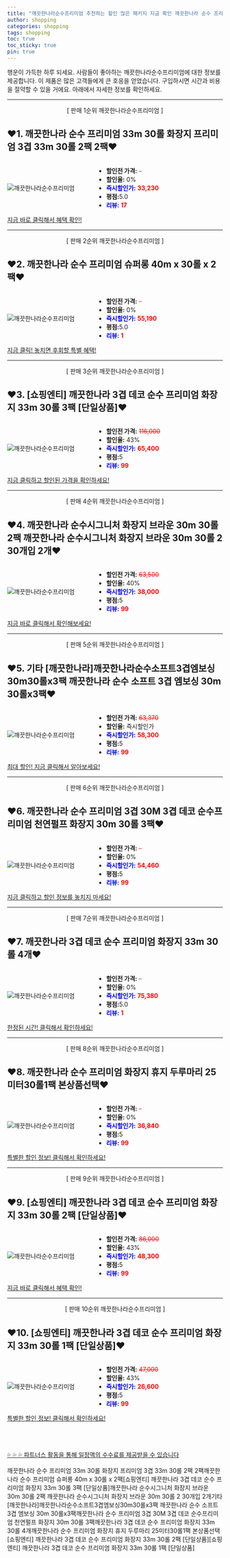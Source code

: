 ```yaml
---
title: "깨끗한나라순수프리미엄 추천하는 할인 많은 패키지 지금 확인 깨끗한나라 순수 프리미엄 33m 30롤"
author: shopping
categories: shopping
tags: shopping
toc: true
toc_sticky: true
pin: true
---
```

행운이 가득한 하루 되세요. 사람들이 좋아하는 깨끗한나라순수프리미엄에 대한 정보를 제공합니다. 이 제품은 많은 고객들에게 큰 호응을 얻었습니다. 구입하시면 시간과 비용을 절약할 수 있을 거에요. 아래에서 자세한 정보를 확인하세요.

---
<p class="toplist" style="margin: 0 auto; display: block; width: fit-content;">[ 판매 1순위 깨끗한나라순수프리미엄 ]</p>

<h2><strong>❤️1. 깨끗한나라 순수 프리미엄 33m 30롤 화장지 프리미엄 3겹 33m 30롤 2팩 2팩❤️</strong></h2>

<div style="display: flex; align-items: center;">
    <div style="flex: 0.4;">
        <img src="https://thumbnail7.coupangcdn.com/thumbnails/remote/230x230ex/image/vendor_inventory/aa50/e67d93c85bd4ff0f7755d8c9df49a4019197cc27c6aae95616c74a78b85b.jpg" alt="깨끗한나라순수프리미엄" style="max-width: 100%;">
    </div>
    <div style="flex: 0.6; margin-left: 10px;">
        <ul>
            <li><strong>할인전 가격:</strong> <del style="color: red;">-</del></li>
            <li><strong>할인율:</strong> 0%</li>
            <li><span style='color:blue'><strong>즉시할인가:</strong></span> <span style='color:red'><strong>33,230</strong></span></li>
            <li><strong>평점:</strong>5.0</li>
            <li><span style='color:blue'><strong>리뷰:</strong></span> <span style='color:red'><strong>17</strong></span></li>
        </ul>
    </div>
</div>
<div class="center">
    <a href="https://selin100587001.github.io?lptag=AF9450613&subid=githubio&pageKey=4913056126&traceid=V0-153&itemId=6423751711&vendorItemId=90758528106" class="myButton">
        지금 바로 클릭해서 혜택 확인!
    </a>
</div>


---
<p class="toplist" style="margin: 0 auto; display: block; width: fit-content;">[ 판매 2순위 깨끗한나라순수프리미엄 ]</p>

<h2><strong>❤️2. 깨끗한나라 순수 프리미엄 슈퍼롱 40m x 30롤 x 2팩❤️</strong></h2>

<div style="display: flex; align-items: center;">
    <div style="flex: 0.4;">
        <img src="https://thumbnail7.coupangcdn.com/thumbnails/remote/230x230ex/image/vendor_inventory/4e67/62e445db4148ded0bbf5d8294a28f36fe0cc6e30b209563f59d24a1d24f8.jpeg" alt="깨끗한나라순수프리미엄" style="max-width: 100%;">
    </div>
    <div style="flex: 0.6; margin-left: 10px;">
        <ul>
            <li><strong>할인전 가격:</strong> <del style="color: red;">-</del></li>
            <li><strong>할인율:</strong> 0%</li>
            <li><span style='color:blue'><strong>즉시할인가:</strong></span> <span style='color:red'><strong>55,190</strong></span></li>
            <li><strong>평점:</strong>5.0</li>
            <li><span style='color:blue'><strong>리뷰:</strong></span> <span style='color:red'><strong>1</strong></span></li>
        </ul>
    </div>
</div>
<div class="center">
    <a href="https://selin100587001.github.io?lptag=AF9450613&subid=githubio&pageKey=7558614880&traceid=V0-153&itemId=19908504763&vendorItemId=89325555427" class="myButton">
        지금 클릭! 놓치면 후회할 특별 혜택!
    </a>
</div>


---
<p class="toplist" style="margin: 0 auto; display: block; width: fit-content;">[ 판매 3순위 깨끗한나라순수프리미엄 ]</p>

<h2><strong>❤️3. [쇼핑엔티] 깨끗한나라 3겹 데코 순수 프리미엄 화장지 33m 30롤 3팩 [단일상품]❤️</strong></h2>

<div style="display: flex; align-items: center;">
    <div style="flex: 0.4;">
        <img src="https://thumbnail6.coupangcdn.com/thumbnails/remote/230x230ex/image/vendor_inventory/db9c/ea2a4a4adcc4f54cba16f4e60c0871ebd84c9bd28bcc8b1100d27136113b.jpg" alt="깨끗한나라순수프리미엄" style="max-width: 100%;">
    </div>
    <div style="flex: 0.6; margin-left: 10px;">
        <ul>
            <li><strong>할인전 가격:</strong> <del style="color: red;">116,000</del></li>
            <li><strong>할인율:</strong> 43%</li>
            <li><span style='color:blue'><strong>즉시할인가:</strong></span> <span style='color:red'><strong>65,400</strong></span></li>
            <li><strong>평점:</strong>5</li>
            <li><span style='color:blue'><strong>리뷰:</strong></span> <span style='color:red'><strong>99</strong></span></li>
        </ul>
    </div>
</div>
<div class="center">
    <a href="https://selin100587001.github.io?lptag=AF9450613&subid=githubio&pageKey=8121141403&traceid=V0-153&itemId=23036254635&vendorItemId=90711360534" class="myButton">
        지금 클릭하고 할인된 가격을 확인하세요!
    </a>
</div>


---
<p class="toplist" style="margin: 0 auto; display: block; width: fit-content;">[ 판매 4순위 깨끗한나라순수프리미엄 ]</p>

<h2><strong>❤️4. 깨끗한나라 순수시그니처 화장지 브라운 30m 30롤 2팩 깨끗한나라 순수시그니처 화장지 브라운 30m 30롤 2 30개입 2개❤️</strong></h2>

<div style="display: flex; align-items: center;">
    <div style="flex: 0.4;">
        <img src="https://thumbnail8.coupangcdn.com/thumbnails/remote/230x230ex/image/vendor_inventory/4d22/4f7498c80cb5e8eb69c8ed4173488a1b4d6bc38111e2c41a81697dbb7c18.png" alt="깨끗한나라순수프리미엄" style="max-width: 100%;">
    </div>
    <div style="flex: 0.6; margin-left: 10px;">
        <ul>
            <li><strong>할인전 가격:</strong> <del style="color: red;">63,500</del></li>
            <li><strong>할인율:</strong> 40%</li>
            <li><span style='color:blue'><strong>즉시할인가:</strong></span> <span style='color:red'><strong>38,000</strong></span></li>
            <li><strong>평점:</strong>5</li>
            <li><span style='color:blue'><strong>리뷰:</strong></span> <span style='color:red'><strong>99</strong></span></li>
        </ul>
    </div>
</div>
<div class="center">
    <a href="https://selin100587001.github.io?lptag=AF9450613&subid=githubio&pageKey=8195811102&traceid=V0-153&itemId=23470502933&vendorItemId=90776984934" class="myButton">
        지금 바로 클릭해서 확인해보세요!
    </a>
</div>


---
<p class="toplist" style="margin: 0 auto; display: block; width: fit-content;">[ 판매 5순위 깨끗한나라순수프리미엄 ]</p>

<h2><strong>❤️5. 기타 [깨끗한나라]깨끗한나라순수소프트3겹엠보싱30m30롤x3팩 깨끗한나라 순수 소프트 3겹 엠보싱 30m 30롤x3팩❤️</strong></h2>

<div style="display: flex; align-items: center;">
    <div style="flex: 0.4;">
        <img src="https://thumbnail6.coupangcdn.com/thumbnails/remote/230x230ex/image/vendor_inventory/53be/61c0771ec3cb1284c34cdb56e48b643d15d82075d152998422d621613751.jpg" alt="깨끗한나라순수프리미엄" style="max-width: 100%;">
    </div>
    <div style="flex: 0.6; margin-left: 10px;">
        <ul>
            <li><strong>할인전 가격:</strong> <del style="color: red;">63,370</del></li>
            <li><strong>할인율:</strong> 즉시할인가</li>
            <li><span style='color:blue'><strong>즉시할인가:</strong></span> <span style='color:red'><strong>58,300</strong></span></li>
            <li><strong>평점:</strong>5</li>
            <li><span style='color:blue'><strong>리뷰:</strong></span> <span style='color:red'><strong>99</strong></span></li>
        </ul>
    </div>
</div>
<div class="center">
    <a href="https://selin100587001.github.io?lptag=AF9450613&subid=githubio&pageKey=7668837157&traceid=V0-153&itemId=20452015612&vendorItemId=87856537852" class="myButton">
        최대 할인! 지금 클릭해서 알아보세요!
    </a>
</div>


---
<p class="toplist" style="margin: 0 auto; display: block; width: fit-content;">[ 판매 6순위 깨끗한나라순수프리미엄 ]</p>

<h2><strong>❤️6. 깨끗한나라 순수 프리미엄 3겹 30M 3겹 데코 순수프리미엄 천연펄프 화장지 30m 30롤 3팩❤️</strong></h2>

<div style="display: flex; align-items: center;">
    <div style="flex: 0.4;">
        <img src="https://thumbnail6.coupangcdn.com/thumbnails/remote/230x230ex/image/vendor_inventory/61de/298185eb7c0cbafdf5b7b2b7dc723bd9b2ce430fa8a0693cfb8447aea4f1.jpg" alt="깨끗한나라순수프리미엄" style="max-width: 100%;">
    </div>
    <div style="flex: 0.6; margin-left: 10px;">
        <ul>
            <li><strong>할인전 가격:</strong> <del style="color: red;">-</del></li>
            <li><strong>할인율:</strong> 0%</li>
            <li><span style='color:blue'><strong>즉시할인가:</strong></span> <span style='color:red'><strong>54,460</strong></span></li>
            <li><strong>평점:</strong>5</li>
            <li><span style='color:blue'><strong>리뷰:</strong></span> <span style='color:red'><strong>99</strong></span></li>
        </ul>
    </div>
</div>
<div class="center">
    <a href="https://selin100587001.github.io?lptag=AF9450613&subid=githubio&pageKey=7570748211&traceid=V0-153&itemId=19965597527&vendorItemId=89258067474" class="myButton">
        지금 클릭하고 할인 정보를 놓치지 마세요!
    </a>
</div>


---
<p class="toplist" style="margin: 0 auto; display: block; width: fit-content;">[ 판매 7순위 깨끗한나라순수프리미엄 ]</p>

<h2><strong>❤️7. 깨끗한나라 3겹 데코 순수 프리미엄 화장지 33m 30롤 4개❤️</strong></h2>

<div style="display: flex; align-items: center;">
    <div style="flex: 0.4;">
        <img src="https://thumbnail9.coupangcdn.com/thumbnails/remote/230x230ex/image/vendor_inventory/3ea1/46d8813af63718656acaffc5c5f2033ba7206c95103bf585bbb7ee33d21c.jpg" alt="깨끗한나라순수프리미엄" style="max-width: 100%;">
    </div>
    <div style="flex: 0.6; margin-left: 10px;">
        <ul>
            <li><strong>할인전 가격:</strong> <del style="color: red;">-</del></li>
            <li><strong>할인율:</strong> 0%</li>
            <li><span style='color:blue'><strong>즉시할인가:</strong></span> <span style='color:red'><strong>75,380</strong></span></li>
            <li><strong>평점:</strong>5.0</li>
            <li><span style='color:blue'><strong>리뷰:</strong></span> <span style='color:red'><strong>1</strong></span></li>
        </ul>
    </div>
</div>
<div class="center">
    <a href="https://selin100587001.github.io?lptag=AF9450613&subid=githubio&pageKey=5604951708&traceid=V0-153&itemId=9039645695&vendorItemId=78071619860" class="myButton">
        한정된 시간! 클릭해서 확인하세요!
    </a>
</div>


---
<p class="toplist" style="margin: 0 auto; display: block; width: fit-content;">[ 판매 8순위 깨끗한나라순수프리미엄 ]</p>

<h2><strong>❤️8. 깨끗한나라 순수 프리미엄 화장지 휴지 두루마리 25미터30롤1팩 본상품선택❤️</strong></h2>

<div style="display: flex; align-items: center;">
    <div style="flex: 0.4;">
        <img src="https://thumbnail7.coupangcdn.com/thumbnails/remote/230x230ex/image/vendor_inventory/48fa/baff8a0c9b0b6981985d8bbcbf043525222966851b7f0471389a2aea332b.jpg" alt="깨끗한나라순수프리미엄" style="max-width: 100%;">
    </div>
    <div style="flex: 0.6; margin-left: 10px;">
        <ul>
            <li><strong>할인전 가격:</strong> <del style="color: red;">-</del></li>
            <li><strong>할인율:</strong> 0%</li>
            <li><span style='color:blue'><strong>즉시할인가:</strong></span> <span style='color:red'><strong>36,840</strong></span></li>
            <li><strong>평점:</strong>5</li>
            <li><span style='color:blue'><strong>리뷰:</strong></span> <span style='color:red'><strong>99</strong></span></li>
        </ul>
    </div>
</div>
<div class="center">
    <a href="https://selin100587001.github.io?lptag=AF9450613&subid=githubio&pageKey=7050201923&traceid=V0-153&itemId=17454962100&vendorItemId=86902797634" class="myButton">
        특별한 할인 정보! 클릭해서 확인하세요!
    </a>
</div>


---
<p class="toplist" style="margin: 0 auto; display: block; width: fit-content;">[ 판매 9순위 깨끗한나라순수프리미엄 ]</p>

<h2><strong>❤️9. [쇼핑엔티] 깨끗한나라 3겹 데코 순수 프리미엄 화장지 33m 30롤 2팩 [단일상품]❤️</strong></h2>

<div style="display: flex; align-items: center;">
    <div style="flex: 0.4;">
        <img src="https://thumbnail7.coupangcdn.com/thumbnails/remote/230x230ex/image/vendor_inventory/4990/a880ef9d96f15238baa85c736dc479262ef680e0de5d99eaa81c9fa5a533.jpg" alt="깨끗한나라순수프리미엄" style="max-width: 100%;">
    </div>
    <div style="flex: 0.6; margin-left: 10px;">
        <ul>
            <li><strong>할인전 가격:</strong> <del style="color: red;">86,000</del></li>
            <li><strong>할인율:</strong> 43%</li>
            <li><span style='color:blue'><strong>즉시할인가:</strong></span> <span style='color:red'><strong>48,300</strong></span></li>
            <li><strong>평점:</strong>5</li>
            <li><span style='color:blue'><strong>리뷰:</strong></span> <span style='color:red'><strong>99</strong></span></li>
        </ul>
    </div>
</div>
<div class="center">
    <a href="https://selin100587001.github.io?lptag=AF9450613&subid=githubio&pageKey=8121143658&traceid=V0-153&itemId=23036262326&vendorItemId=90711362904" class="myButton">
        지금 바로 클릭해서 혜택 확인!
    </a>
</div>


---
<p class="toplist" style="margin: 0 auto; display: block; width: fit-content;">[ 판매 10순위 깨끗한나라순수프리미엄 ]</p>

<h2><strong>❤️10. [쇼핑엔티] 깨끗한나라 3겹 데코 순수 프리미엄 화장지 33m 30롤 1팩 [단일상품]❤️</strong></h2>

<div style="display: flex; align-items: center;">
    <div style="flex: 0.4;">
        <img src="https://thumbnail9.coupangcdn.com/thumbnails/remote/230x230ex/image/vendor_inventory/b9a6/c1c1d2c84b03368706176fca2241d3125301433bb510be2cdd33eb3ef255.jpg" alt="깨끗한나라순수프리미엄" style="max-width: 100%;">
    </div>
    <div style="flex: 0.6; margin-left: 10px;">
        <ul>
            <li><strong>할인전 가격:</strong> <del style="color: red;">47,000</del></li>
            <li><strong>할인율:</strong> 43%</li>
            <li><span style='color:blue'><strong>즉시할인가:</strong></span> <span style='color:red'><strong>26,600</strong></span></li>
            <li><strong>평점:</strong>5</li>
            <li><span style='color:blue'><strong>리뷰:</strong></span> <span style='color:red'><strong>99</strong></span></li>
        </ul>
    </div>
</div>
<div class="center">
    <a href="https://selin100587001.github.io?lptag=AF9450613&subid=githubio&pageKey=8121140853&traceid=V0-153&itemId=23036252442&vendorItemId=90711363588" class="myButton">
        특별한 할인 정보! 클릭해서 확인하세요!
    </a>
</div>

<br><br><br>[💦 💦 💦 파트너스 활동을 통해 일정액의 수수료를 제공받을 수 있습니다](https://link.coupang.com/a/bcpT2c)<br><br>깨끗한나라 순수 프리미엄 33m 30롤 화장지 프리미엄 3겹 33m 30롤 2팩 2팩깨끗한나라 순수 프리미엄 슈퍼롱 40m x 30롤 x 2팩[쇼핑엔티] 깨끗한나라 3겹 데코 순수 프리미엄 화장지 33m 30롤 3팩 [단일상품]깨끗한나라 순수시그니처 화장지 브라운 30m 30롤 2팩 깨끗한나라 순수시그니처 화장지 브라운 30m 30롤 2 30개입 2개기타 [깨끗한나라]깨끗한나라순수소프트3겹엠보싱30m30롤x3팩 깨끗한나라 순수 소프트 3겹 엠보싱 30m 30롤x3팩깨끗한나라 순수 프리미엄 3겹 30M 3겹 데코 순수프리미엄 천연펄프 화장지 30m 30롤 3팩깨끗한나라 3겹 데코 순수 프리미엄 화장지 33m 30롤 4개깨끗한나라 순수 프리미엄 화장지 휴지 두루마리 25미터30롤1팩 본상품선택[쇼핑엔티] 깨끗한나라 3겹 데코 순수 프리미엄 화장지 33m 30롤 2팩 [단일상품][쇼핑엔티] 깨끗한나라 3겹 데코 순수 프리미엄 화장지 33m 30롤 1팩 [단일상품]